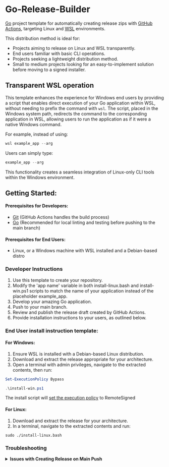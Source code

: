 # Go-Release-Builder

[Go](https://go.dev/) project template for automatically creating release zips with [GitHub Actions](https://docs.github.com/en/actions), targeting Linux and [WSL](https://learn.microsoft.com/en-us/windows/wsl/install) environments.

This distribution method is ideal for:
- Projects aiming to release on Linux and WSL transparently.
- End users familiar with basic CLI operations.
- Projects seeking a lightweight distribution method.
- Small to medium projects looking for an easy-to-implement solution before moving to a signed installer.

## Transparent WSL operation

This template enhances the experience for Windows end users by providing a script that enables direct execution of your Go application within WSL, without needing to prefix the command with `wsl`. The script, placed in the Windows system path, redirects the command to the corresponding application in WSL, allowing users to run the application as if it were a native Windows command.

For example, instead of using:
```powershell
wsl example_app --arg
```
Users can simply type:
```powershell
example_app --arg
```

This functionality creates a seamless integration of Linux-only CLI tools within the Windows environment.

## Getting Started:

#### Prerequisites for Developers:
- [Git](https://git-scm.com/) (GitHub Actions handles the build process)
- [Go](https://go.dev/) (Recommended for local linting and testing before pushing to the main branch)

#### Prerequisites for End Users:
- Linux, or a Windows machine with WSL installed and a Debian-based distro

### Developer Instructions
1. Use this template to create your repository.
2. Modify the 'app name' variable in both install-linux.bash and install-win.ps1 scripts to match the name of your application instead of the placeholder example_app.
3. Develop your amazing Go application.
4. Push to your main branch.
5. Review and publish the release draft created by GitHub Actions.
6. Provide installation instructions to your users, as outlined below.

### End User install instruction template:

#### For Windows:
1. Ensure WSL is installed with a Debian-based Linux distribution.
2. Download and extract the release appropriate for your architecture.
3. Open a terminal with admin privileges, navigate to the extracted contents, then run:
```powershell
Set-ExecutionPolicy Bypass
```
```powershell
.\install-win.ps1
```
The install script will [set the execution policy](https://learn.microsoft.com/en-us/powershell/module/microsoft.powershell.security/set-executionpolicy?view=powershell-7.4#-executionpolicy) to RemoteSigned

#### For Linux:
1. Download and extract the release for your architecture.
2. In a terminal, navigate to the extracted contents and run:
```shell
sudo ./install-linux.bash
```

### Troubleshooting

<details>
<summary><b>Issues with Creating Release on Main Push</b></summary>

Problem: The GitHub Action fails when pushing to main, with an error about creating the release.

Solution: Check your repository settings. Go to Settings -> Actions -> General -> Workflow permissions and ensure it's set to 'Read and write permissions'.
</details>